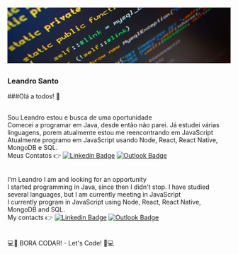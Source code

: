 <h1 align="center">
  <img width="auto" src="https://github.com/LeandroSanto/LeandroSanto/blob/master/code.jpg">
</h1>

### Leandro Santo

###Olá a todos! :wave:

<br/>Sou Leandro estou e busca de uma oportunidade
<br/>Comecei a programar em Java, desde então não parei. Já estudei várias linguagens, porem atualmente estou me reencontrando em JavaScript
<br/>Atualmente programo em JavaScript usando Node, React, React Native, MongoDB e SQL.
<br> Meus Contatos :point_right: [![Linkedin Badge](https://img.shields.io/badge/-LeandroSanto-blue?style=flat-square&logo=Linkedin&logoColor=white&link=linkedin.com/in/leandro-do-espírito-santo-a798523a)](linkedin.com/in/leandro-do-espírito-santo-a798523a) [![Outlook Badge](https://img.shields.io/badge/-leandro.santo@outlook.com-c14438?style=flat-square&logo=Outlook&logoColor=white&link=mailto:leandro.santo@outlook.com)](mailto:leandro.santo@outlook.com) </br>


<br/>I'm Leandro I am and looking for an opportunity
<br/>I started programming in Java, since then I didn't stop. I have studied several languages, but I am currently meeting in JavaScript
<br/>I currently program in JavaScript using Node, React, React Native, MongoDB and SQL.
<br/> My contacts :point_right: [![Linkedin Badge](https://img.shields.io/badge/-LeandroSanto-blue?style=flat-square&logo=Linkedin&logoColor=white&link=linkedin.com/in/leandro-do-espírito-santo-a798523a)](linkedin.com/in/leandro-do-espírito-santo-a798523a) [![Outlook Badge](https://img.shields.io/badge/-leandro.santo@outlook.com-c14438?style=flat-square&logo=Outlook&logoColor=white&link=mailto:leandro.santo@outlook.com)](mailto:leandro.santo@outlook.com) </br>
<br /> <br />
:computer::running: BORA CODAR! - Let's Code! :running::computer:
